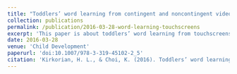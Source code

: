 ```yaml
---
title: "Toddlers’ word learning from contingent and noncontingent video on touch screens"
collection: publications
permalink: /publication/2016-03-28-word-learning-touchscreens
excerpt: 'This paper is about toddlers’ word learning from touchscreens.'
date: 2016-03-28
venue: 'Child Development'
paperurl: 'doi:10.1007/978-3-319-45102-2_5'
citation: 'Kirkorian, H. L., & Choi, K. (2016). Toddlers’ word learning from contingent and noncontingent video on touch screens. <i>Child Development, 87</i>, 405-413.'
---
```

